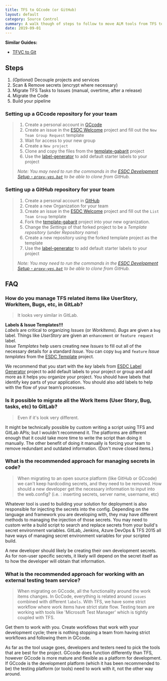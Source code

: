 ```yaml
---
title: TFS to GCcode (or GitHub)
layout: default
category: Source Control
summary: A walk though of steps to follow to move ALM tools from TFS to GCcode or GitHub.
date: 2019-09-01
---
```


**Similar Guides:**  

- [TFVC to Git](https://esdc-devcop.github.io/guides/tfvc-to-git.html)

## Steps

1. _(Optional)_ Decouple projects and services
1. Scan & Remove secrets (encrypt where necessary)
1. Migrate TFS Tasks to Issues (manual, overtime, after a release)
1. Migrate the Code
1. Build your pipeline

### Setting up a GCcode repository for your team

> 1. Create a personal account in [GCcode](https://gccode.ssc-spc.gc.ca/)
> 1. Create an issue in the [ESDC Welcome](https://gccode.ssc-spc.gc.ca/iitb-dgiit/welcome/issues/new?issue%5Bassignee_id%5D=&issue%5Bmilestone_id%5D=) project and fill out the `New Team Group Request` template
> 1. Wait for access to your new group
> 1. Create a `New project`
> 1. Clone and copy the files from the [template-gabarit](https://github.com/esdc-edsc/template-gabarit) project
> 1. Use the [label-generator](https://github.com/esdc-edsc/label-generator) to add default starter labels to your project
>
> _Note: You may need to run the commands in the [ESDC Development Setup - `proxy-yes.bat`](https://github.com/esdc-edsc/ESDC-Development-Setup/blob/master/proxy-scripts/proxy-yes.bat) to be able to clone from GitHub._

### Setting up a GitHub repository for your team

> 1. Create a personal account in [GitHub](https://github.com/)
> 1. Create a new Organization for your team
> 1. Create an issue in the [ESDC Welcome](https://github.com/esdc-edsc/Welcome/issues/new?assignees=&labels=team&template=list-team-group.md&title=) project and fill out the `List Team Group` template
> 1. Fork the [template-gabarit](https://github.com/esdc-edsc/template-gabarit) project into your new ogranization.
> 1. Change the _Settings_ of that forked project to be a _Template repository_ (under _Repository name_)
> 1. Create a new repository using the forked template project as the template
> 1. Use the [label-generator](https://github.com/esdc-edsc/label-generator) to add default starter labels to your project
>
> _Note: You may need to run the commands in the [ESDC Development Setup - `proxy-yes.bat`](https://github.com/esdc-edsc/ESDC-Development-Setup/blob/master/proxy-scripts/proxy-yes.bat) to be able to clone from GitHub._

## FAQ

### How do you manage TFS related items like UserStory, WorkItem, Bugs, etc, in GitLab?

> It looks very similar in GitLab.

**Labels & Issue Templates!!!**  
_Labels_ are critical to organizing _Issues_ (or _WorkItems_). _Bugs_ are given a `bug` label. Things like _UserStory_ are given an `enhancement` or `feature request` label.  
_Issue Templates_ help users creating new _Issues_ to fill out all of the necessary details for a standard _Issue_.
You can copy `bug` and `feature` _Issue templates_ from the [ESDC Template](https://github.com/esdc-edsc/template-gabarit/tree/master/.github/ISSUE_TEMPLATE) project.

We recommend that you start with the _key_ labels from [ESDC Label Generator](https://github.com/esdc-edsc/label-generator) project to add default labels to your project or group and add more as it helps you organize your project.
You should have labels that identify key parts of your application.
You should also add labels to help with the flow of your team’s processes.

### Is it possible to migrate all the Work Items (User Story, Bug, tasks, etc) to GitLab?

> Even if it's look very different.

It might be technically possible by custom writing a script using TFS and GitLab APIs; but I wouldn't recommend it.
The platforms are different enough that it could take more time to write the script than doing it manually.
The other benefit of doing it manually is forcing your team to remove redundant and outdated information.
(Don't move closed items.)

### What is the recommended approach for managing secrets in code?

> When migrating to an open source platform (like GitHub or GCcode) we can't keep hardcoding secrets, and they need to be removed.
> How should a new developer get the necessary information to input into the web.config? (i.e. : inserting secrets, server name, username, etc)

Whatever tool is used to building your solution for deployment is also responsible for injecting the secrets into the config.
Depending on the language and framework you are developing with, they may have different methods to managing the injection of those secrets.
You may need to custom write a build script to search and replace secrets from your build's secret environment variables.
GitLab, Jenkins, Azure DevOps & TFS 2015 all have ways of managing secret environment variables for your scripted build.

A new developer should likely be creating their own development secrets.
As for non-user specific secrets, it likely will depend on the secret itself as to how the developer will obtain that information.

### What is the recommended approach for working with an external testing team service?

> When migrating on GCcode, all the functionality around the work items changes.
> In GcCode, everything is related around  `issues` combined with different `labels`.
> With TFS, we have some strict workflow where work items have strict state flow.
> Testing team are working with tools like 'Microsoft Test Manager' which is tightly coupled with TFS.

Get them to work with you.
Create workflows that work with your development cycle; there is nothing stopping a team from having strict workflows and following them in GCcode.

As far as the tool usage goes, developers and testers need to pick the tools that are best for the project.
GCcode does function differently than TFS, however GCcode is more mature and flexible as a platform for development.
If GCcode is the development platform (which it has been recommended to be) the testing platform (or tools) need to work with it, not the other way around.
